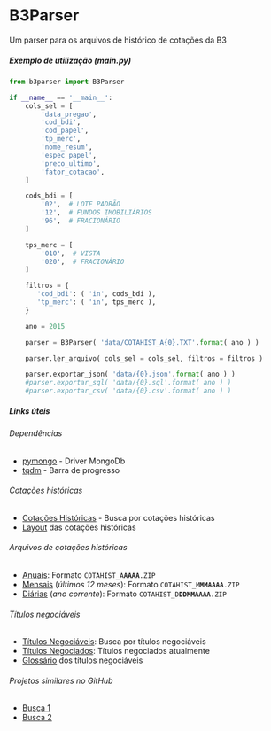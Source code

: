 # B3Parser
Um parser para os arquivos de histórico de cotações da B3

##### Exemplo de utilização (main.py)

```python
from b3parser import B3Parser

if __name__ == '__main__':
    cols_sel = [
        'data_pregao',
        'cod_bdi',
        'cod_papel',
        'tp_merc',
        'nome_resum',
        'espec_papel',
        'preco_ultimo',
        'fator_cotacao',
    ]

    cods_bdi = [
        '02',  # LOTE PADRÃO
        '12',  # FUNDOS IMOBILIÁRIOS
        '96',  # FRACIONÁRIO
    ]

    tps_merc = [
        '010',  # VISTA
        '020',  # FRACIONÁRIO
    ]

    filtros = {
       'cod_bdi': ( 'in', cods_bdi ),
       'tp_merc': ( 'in', tps_merc ),
    }

    ano = 2015

    parser = B3Parser( 'data/COTAHIST_A{0}.TXT'.format( ano ) )

    parser.ler_arquivo( cols_sel = cols_sel, filtros = filtros )

    parser.exportar_json( 'data/{0}.json'.format( ano ) )
    #parser.exportar_sql( 'data/{0}.sql'.format( ano ) )
    #parser.exportar_csv( 'data/{0}.csv'.format( ano ) )
```

##### Links úteis
###### Dependências
* [pymongo](https://github.com/mongodb/mongo-python-driver) - Driver MongoDb
* [tqdm](https://github.com/tqdm/tqdm) - Barra de progresso

###### Cotações históricas
* [Cotações Históricas](http://www.b3.com.br/pt_br/market-data-e-indices/servicos-de-dados/market-data/historico/mercado-a-vista/cotacoes-historicas/) - Busca por cotações históricas
* [Layout](http://www.b3.com.br/data/files/C8/F3/08/B4/297BE410F816C9E492D828A8/SeriesHistoricas_Layout.pdf) das cotações históricas

###### Arquivos de cotações históricas
* [Anuais](http://bvmf.bmfbovespa.com.br/InstDados/SerHist/COTAHIST_AAAAA.ZIP): Formato `COTAHIST_A`**`AAAA`**`.ZIP`
* [Mensais](http://bvmf.bmfbovespa.com.br/InstDados/SerHist/COTAHIST_MMMAAAA.ZIP) (*últimos 12 meses*): Formato `COTAHIST_M`**`MMAAAA`**`.ZIP`
* [Diárias](http://bvmf.bmfbovespa.com.br/InstDados/SerHist/COTAHIST_DDDMMAAAA.ZIP) (*ano corrente*): Formato `COTAHIST_D`**`DDMMAAAA`**`.ZIP`

###### Títulos negociáveis
* [Títulos Negociáveis](http://www.b3.com.br/pt_br/market-data-e-indices/servicos-de-dados/market-data/consultas/mercado-a-vista/titulos-negociaveis/): Busca por títulos negociáveis
* [Títulos Negociados](http://www.b3.com.br/pt_br/market-data-e-indices/servicos-de-dados/market-data/consultas/boletim-diario/arquivos-para-download/): Títulos negociados atualmente
* [Glossário](http://www.b3.com.br/pt_br/market-data-e-indices/servicos-de-dados/market-data/consultas/boletim-diario/arquivos-para-download/glossario/) dos títulos negociáveis

###### Projetos similares no GitHub
* [Busca 1](https://github.com/search?utf8=%E2%9C%93&q=bovespa)
* [Busca 2](https://github.com/search?utf8=%E2%9C%93&q=bovespa+c)
